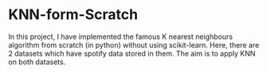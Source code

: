 # KNN-form-Scratch

In this project, I have implemented the famous K nearest neighbours algorithm from scratch (in python) without using scikit-learn.
Here, there are 2 datasets which have spotify data stored in them. The aim is to apply KNN on both datasets.
